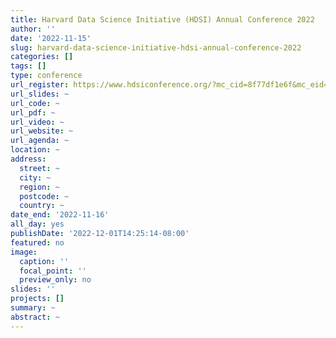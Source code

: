 ```yaml
---
title: Harvard Data Science Initiative (HDSI) Annual Conference 2022
author: ''
date: '2022-11-15'
slug: harvard-data-science-initiative-hdsi-annual-conference-2022
categories: []
tags: []
type: conference
url_register: https://www.hdsiconference.org/?mc_cid=8f77df1e6f&mc_eid=52e33b8dcd
url_slides: ~
url_code: ~
url_pdf: ~
url_video: ~
url_website: ~
url_agenda: ~
location: ~
address:
  street: ~
  city: ~
  region: ~
  postcode: ~
  country: ~
date_end: '2022-11-16'
all_day: yes
publishDate: '2022-12-01T14:25:14-08:00'
featured: no
image:
  caption: ''
  focal_point: ''
  preview_only: no
slides: ''
projects: []
summary: ~
abstract: ~
---
```


<!--more-->
